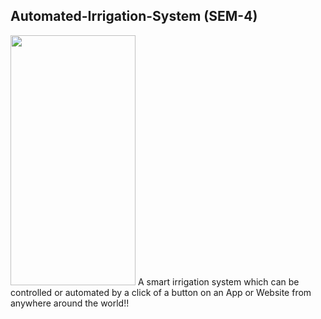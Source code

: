 ## Automated-Irrigation-System (SEM-4)
<img src="https://user-images.githubusercontent.com/109813112/234571425-1e505d78-b503-4cd2-9134-9eb14e4191fd.png" width="200" height="400" />
A smart irrigation system which can be controlled or automated by a click of a button on an App or Website from anywhere around the world!! 
